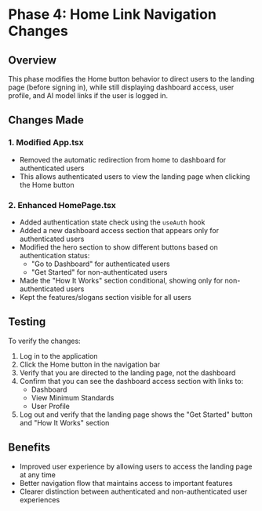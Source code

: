 # Phase 4: Home Link Navigation Changes

## Overview
This phase modifies the Home button behavior to direct users to the landing page (before signing in), while still displaying dashboard access, user profile, and AI model links if the user is logged in.

## Changes Made

### 1. Modified App.tsx
- Removed the automatic redirection from home to dashboard for authenticated users
- This allows authenticated users to view the landing page when clicking the Home button

### 2. Enhanced HomePage.tsx
- Added authentication state check using the `useAuth` hook
- Added a new dashboard access section that appears only for authenticated users
- Modified the hero section to show different buttons based on authentication status:
  - "Go to Dashboard" for authenticated users
  - "Get Started" for non-authenticated users
- Made the "How It Works" section conditional, showing only for non-authenticated users
- Kept the features/slogans section visible for all users

## Testing
To verify the changes:
1. Log in to the application
2. Click the Home button in the navigation bar
3. Verify that you are directed to the landing page, not the dashboard
4. Confirm that you can see the dashboard access section with links to:
   - Dashboard
   - View Minimum Standards
   - User Profile
5. Log out and verify that the landing page shows the "Get Started" button and "How It Works" section

## Benefits
- Improved user experience by allowing users to access the landing page at any time
- Better navigation flow that maintains access to important features
- Clearer distinction between authenticated and non-authenticated user experiences 